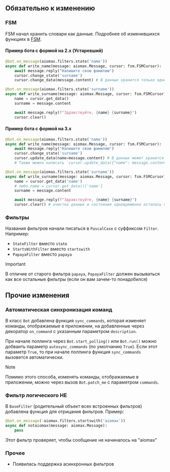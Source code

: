 ## Обязательно к изменению

### FSM

FSM начал хранить словари как данные. Подробнее об изменившихся функциях в [FSM](FSM).

#### Пример бота с формой на 2.x (Устаревший)

```py
@bot.on_message(aiomax.filters.state('name'))
async def write_name(message: aiomax.Message, cursor: fsm.FSMCursor):
    await message.reply("Напишите свою фамилию")
    cursor.change_state('surname')
    cursor.change_data(message.content) # В данных хранится только одно значение

@bot.on_message(aiomax.filters.state('surname'))
async def write_surname(message: aiomax.Message, cursor: fsm.FSMCursor):
    name = cursor.get_data()
    surname = message.content

    await message.reply(f"Здравствуйте, {name} {surname}")
    cursor.clear()
```

#### Пример бота с формой на 3.x

```py
@bot.on_message(aiomax.filters.state('name'))
async def write_name(message: aiomax.Message, cursor: fsm.FSMCursor):
    await message.reply("Напишите свою фамилию")
    cursor.change_state('surname')
    cursor.update_data(name=message.content) # В данных может хранится несколько значений. Соответственно, можно без проблем добавлять отчество
    # Также можно написать `cursor.update_data({"name": message.content})`, или cursor.set_data с этими значениями, тк данные задаются впервые

@bot.on_message(aiomax.filters.state('surname'))
async def write_surname(message: aiomax.Message, cursor: fsm.FSMCursor):
    name = cursor.get_data('name')
    # либо name = cursor.get_data()['name']
    surname = message.content

    await message.reply(f"Здравствуйте, {name} {surname}")
    cursor.clear() # очистка данных и состояния одновременно осталась прежней
```

### Фильтры

Названия фильтров начали писаться в `PascalCase` с суффиксом `Filter`. Например:

- `StateFilter` вместо `state`
- `StartsWithFilter` вместо `startswith`
- `PapayaFilter` вместо `papaya`

> [!IMPORTANT]
> В отличие от старого фильтра `papaya`, `PapayaFilter` должен вызываться как все остальные фильтры (если он вам зачем-то понадобился)

## Прочие изменения

### Автоматическая синхронизация команд

В класс `Bot` добавлена функция `sync_commands`, которая изменяет команды, отображаемые в приложении, на добавленные через декоратор `on_command` с указанным параметром `description`.

При начале поллинга через `Bot.start_polling()` или `Bot.run()` можно добваить параметр `autosync_commands` (по умолчанию `True`). Если этот параметр `True`, то при начале поллинга функция `sync_commands` вызовется автоматически.

> [!NOTE]
> Помимо этого способа, изменять команды, отображаемые в приложении, можно через вызов `Bot.patch_me` с параметром `commands`.

### Фильтр логического НЕ

В `BaseFilter` (родительный объект всех встроенных фильтров) добавлена функция для отрицания фильтров. Пример:

```py
@bot.on_message(-aiomax.filters.startswith('aiomax'))
async def notaiomax(message: aiomax.Message):
    pass
```

Этот фильтр проверяет, чтобы сообщение не начиналось на "aiomax"

### Прочее

- Появилась поддержка асинхронных фильтров
